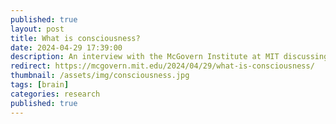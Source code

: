 ```yaml
---
published: true
layout: post
title: What is consciousness?
date: 2024-04-29 17:39:00
description: An interview with the McGovern Institute at MIT discussing the nature of consciousness.
redirect: https://mcgovern.mit.edu/2024/04/29/what-is-consciousness/
thumbnail: /assets/img/consciousness.jpg
tags: [brain]
categories: research
published: true
---
```

